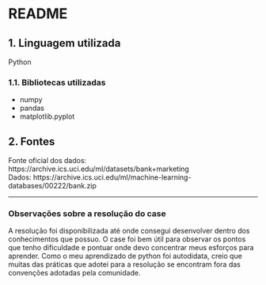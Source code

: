 <h1>README</h1>
<h2>1. Linguagem utilizada</h2>
<p>Python</p>
<h3>1.1. Bibliotecas utilizadas</h3>
<ul>
  <li>numpy</li>
  <li>pandas</li>
  <li>matplotlib.pyplot</li>
</ul>
<h2>2. Fontes</h2>
  Fonte oficial dos dados: https://archive.ics.uci.edu/ml/datasets/bank+marketing <br>
  Dados: https://archive.ics.uci.edu/ml/machine-learning-databases/00222/bank.zip
<hr>
<h3>Observações sobre a resolução do case</h3>
  A resolução foi disponibilizada até onde consegui desenvolver dentro dos conhecimentos que possuo. O case foi bem útil para observar os pontos que tenho dificuldade e pontuar onde devo concentrar meus esforços para aprender. Como o meu aprendizado de python foi autodidata, creio que muitas das práticas que adotei para a resolução se encontram fora das convenções adotadas pela comunidade.
